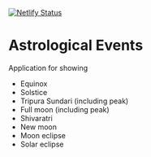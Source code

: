 [![Netlify Status](https://api.netlify.com/api/v1/badges/3fd2d1ba-91b7-469b-83d7-4533b1e9636e/deploy-status)](https://app.netlify.com/sites/astro-events/deploys)

# Astrological Events 

Application for showing
- Equinox
- Solstice
- Tripura Sundari (including peak)
- Full moon (including peak)
- Shivaratri
- New moon
- Moon eclipse
- Solar eclipse

